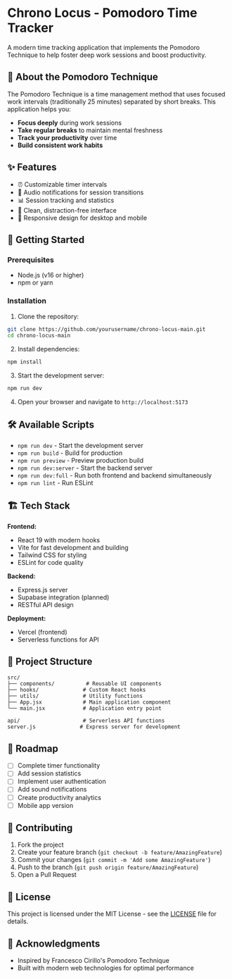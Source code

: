 # Chrono Locus - Pomodoro Time Tracker

A modern time tracking application that implements the Pomodoro Technique to help foster deep work sessions and boost productivity.

## 🍅 About the Pomodoro Technique

The Pomodoro Technique is a time management method that uses focused work intervals (traditionally 25 minutes) separated by short breaks. This application helps you:

- **Focus deeply** during work sessions
- **Take regular breaks** to maintain mental freshness
- **Track your productivity** over time
- **Build consistent work habits**

## ✨ Features

- ⏰ Customizable timer intervals
- 🔔 Audio notifications for session transitions
- 📊 Session tracking and statistics
- 🎯 Clean, distraction-free interface
- 📱 Responsive design for desktop and mobile

## 🚀 Getting Started

### Prerequisites

- Node.js (v16 or higher)
- npm or yarn

### Installation

1. Clone the repository:

```bash
git clone https://github.com/yourusername/chrono-locus-main.git
cd chrono-locus-main
```

2. Install dependencies:

```bash
npm install
```

3. Start the development server:

```bash
npm run dev
```

4. Open your browser and navigate to `http://localhost:5173`

## 🛠️ Available Scripts

- `npm run dev` - Start the development server
- `npm run build` - Build for production
- `npm run preview` - Preview production build
- `npm run dev:server` - Start the backend server
- `npm run dev:full` - Run both frontend and backend simultaneously
- `npm run lint` - Run ESLint

## 🏗️ Tech Stack

**Frontend:**

- React 19 with modern hooks
- Vite for fast development and building
- Tailwind CSS for styling
- ESLint for code quality

**Backend:**

- Express.js server
- Supabase integration (planned)
- RESTful API design

**Deployment:**

- Vercel (frontend)
- Serverless functions for API

## 📁 Project Structure

```
src/
├── components/          # Reusable UI components
├── hooks/              # Custom React hooks
├── utils/              # Utility functions
├── App.jsx             # Main application component
└── main.jsx            # Application entry point

api/                    # Serverless API functions
server.js              # Express server for development
```

## 🎯 Roadmap

- [ ] Complete timer functionality
- [ ] Add session statistics
- [ ] Implement user authentication
- [ ] Add sound notifications
- [ ] Create productivity analytics
- [ ] Mobile app version

## 🤝 Contributing

1. Fork the project
2. Create your feature branch (`git checkout -b feature/AmazingFeature`)
3. Commit your changes (`git commit -m 'Add some AmazingFeature'`)
4. Push to the branch (`git push origin feature/AmazingFeature`)
5. Open a Pull Request

## 📄 License

This project is licensed under the MIT License - see the [LICENSE](LICENSE) file for details.

## 🙏 Acknowledgments

- Inspired by Francesco Cirillo's Pomodoro Technique
- Built with modern web technologies for optimal performance
